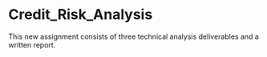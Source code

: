 # Credit_Risk_Analysis
This new assignment consists of three technical analysis deliverables and a written report.
